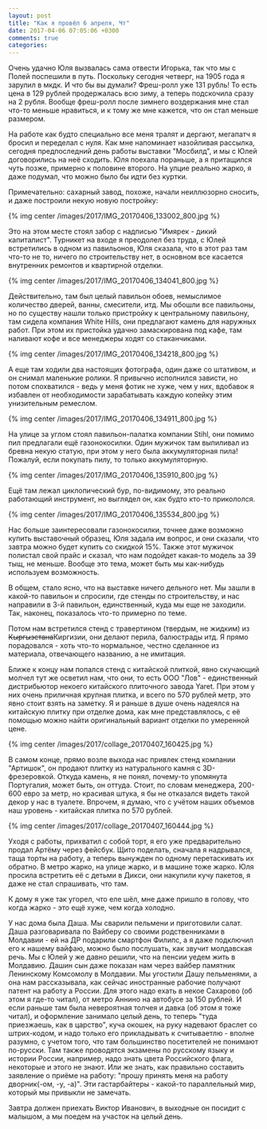 ```yaml
---
layout: post
title: "Как я провёл 6 апреля, Чт"
date: 2017-04-06 07:05:06 +0300
comments: true
categories: 
---
```

Очень удачно Юля вызвалась сама отвести Игорька, так что мы с Полей поспешили в путь. Поскольку сегодня четверг, на 1905 года я зарулил в мкдк. И что бы вы думали? Фреш-ролл уже 131 рубль! То есть цена в 129 рублей продержалась всю зиму, а теперь подскочила сразу на 2 рубля. Вообще фреш-ролл после зимнего воздержания мне стал что-то меньше нравиться, и к тому же мне кажется, что он стал меньше размером.

На работе как будто специально все меня тралят и дергают, мегапатч я бросил и переделал с нуля. Как мне напоминает назойливая рассылка, сегодня предпоследний день работы выставки "Мосбилд", и мы с Юлей договорились на неё сходить. Юля поехала пораньше, а я притащился чуть позже, примерно к половине второго. На улцие реально жарко, я даже подумал, что можно было бы идти без куртки.

Примечательно: сахарный завод, похоже, начали неиллюзорно сносить, и даже построили некую новую постройку:

{% img center /images/2017/IMG_20170406_133002_800.jpg %}

Это на этом месте стоял забор с надписью "Имярек - дикий капиталист". Турникет на входе я преодолел без труда, с Юлей встретились в одном из павильонов, Юля сказала, что в этот раз там что-то не то, ничего по строительству нет, в основном все касается внутренних ремонтов и квартирной отделки. 

{% img center /images/2017/IMG_20170406_134041_800.jpg %}

Действительно, там был целый павильон обоев, немыслимое количество дверей, ванны, смесители, итд. Мы обошли все павильоны, но по существу нашли только пристройку к центральному павильону, там сидела компания White Hills, они предлагают камень для наружных работ. При этом их пристойка удачно замаскирована под кафе, там наливают кофе и все менеджеры ходят со стаканчиками.

{% img center /images/2017/IMG_20170406_134218_800.jpg %}

А еще там ходили два настоящих фотографа, один даже со штативом, и он снимал маленькие ролики. Я привычно исполнился зависти, но потом спохватился - ведь у меня фотик не хуже, чем у них, вдобавок я избавлен от необходимости зарабатывать каждую копейку этим унизительным ремеслом.

{% img center /images/2017/IMG_20170406_134911_800.jpg %}

На улице за углом стоял павильон-палатка компании Stihl, они помимо пил предлагали ещё газонокосилки. Один мужичок там выпиливал из бревна некую статую, при этом у него была аккумуляторная пила! Пожалуй, если покупать пилу, то только аккумуляторную.

{% img center /images/2017/IMG_20170406_135910_800.jpg %}

Ещё там лежал циклопический бур, по-видимому, это реально работающий инструмент, но выглядел он, как будто кто-то прикололся. 

{% img center /images/2017/IMG_20170406_135534_800.jpg %}

Нас больше заинтересовали газонокосилки, точнее даже возможно купить выставочный образец, Юля задала им вопрос, и они сказали, что завтра можно будет купить со скидкой 15%. Также этот мужичок полистал свой прайс и сказал, что нам подойдет какая-то модель за 39 тыщ, не меньше. Вообще это тема, может быть мы как-нибудь используем возможность.

В общем, стало ясно, что на выставке ничего дельного нет. Мы зашли в какой-то павильон и спросили, где стенды по строительству, и нас направили в 3-й павильон, единственный, куда мы еще не заходили. Так, наконец, показалось что-то примерно по теме.



Потом нам встретился стенд с травертином (твердым, не жидким) из ~~Кыргызстана~~Киргизии, они делают перила, балюстрады итд. Я прямо порадовался - хоть что-то нормальное, честно сделанное из материала, отвечающего названию, а не имитация.

Ближе к концу нам попался стенд с китайской плиткой, явно скучающий молчел тут же осветил нам, что они, то есть ООО "Лов" - единственный дистрибьютор некоего китайского плиточного завода Yaret. При этом у них очень приличная крупная плитка, и всего по 570 рублей метр, это явно стоит взять на заметку. Я и раньше в душе очень надеялся на китайскую плитку при отделке дома, как мне представлялось, с её помощью можно найти оригинальный вариант отделки по умеренной цене.

{% img center /images/2017/collage_20170407_160425.jpg  %}

В самом конце, прямо возле выхода нас привлек стенд компании "Артишок", он продают плитку из натурального камня с 3D-фрезеровкой. Откуда камень, я не понял, почему-то упомянута Португалия, может быть, он оттуда. Стоит, по словам менеджера, 200-600 евро за метр, но красивая штука, я бы не отказался видеть такой декор у нас в туалете. Впрочем, я думаю, что с учётом наших объемов наш уровень - китайская плитка по 570 рублей.

{% img center /images/2017/collage_20170407_160444.jpg %} 

Уходя с работы, прихватил с собой торт, я его уже предварительно продал Артёму через фейсбук. Щито поделать, сначала я надрывался, таща торты на работу, а теперь вынужден по одному перетаскивать их обратно. В метро жарко, на улице жарко, и в машине тоже жарко. Юля просила встретить её с детьми в Дикси, они накупили кучу пакетов, я даже не стал спрашивать, что там.

К дому я уже так угорел, что еле шёл, мне даже пришло в голову, что когда жарко - это ещё хуже, чем когда холодно.

У нас дома была Даша. Мы сварили пельмени и приготовили салат. Даша разговаривала по Вайберу со своими родственниками в Молдавии - ей на ДР подарили смартфон Филипс, а я даже подключил его к нашему вайфаю, можно было послушать, как звучит молдавская речь. Мы с Юлей у же давно решили, что на пенсии уедем жить в Молдавию. Дашин сын даже показан нам через вайбер памятник Ленинскому Комсомолу в Молдавии. Мы угостили Дашу пельменями, а она нам рассказывала, как сейчас иностранные рабочие получают патент на работу а России. Для этого надо ехать в некое Сахарово (об этом я где-то читал), от метро Аннино на автобусе за 150 рублей. И если раньше там была невероятная толчея и давка (об этом я тоже читал), и оформление занимало целый день, то теперь "туда приезжаешь, как в царство", куча окошек, на руку надевают браслет со штрих-кодом, и надо только его прикладывать к считываетлю - вполне разумно, с учетом того, что там большинство посетителей не понимают по-русски. Там также проводятся экзамены по русскому языку и истории России, например, надо знать цвета Российского флага, некоторые и этого не знают. Или же знать, как правильно составить заявление о приёме на работу: "прошу принять меня на работу дворник(-ом, -у, -а)". Эти гастарбайтеры - какой-то параллельный мир, который мы привыкли не замечать.

Завтра должен приехать Виктор Иванович, в выходные он посидит с малышом, а мы поедем на участок на целый день.